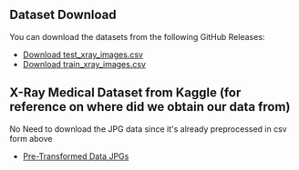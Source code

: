 ## Dataset Download
You can download the datasets from the following GitHub Releases:
- [Download test_xray_images.csv](https://github.com/Abdulsalam-XP/PneumoniaDetection/releases/download/v1.0/test_xray_images.csv)
- [Download train_xray_images.csv](https://github.com/Abdulsalam-XP/PneumoniaDetection/releases/download/v1.0/train_xray_images.csv)

## X-Ray Medical Dataset from Kaggle (for reference on where did we obtain our data from)
No Need to download the JPG data since it's already preprocessed in csv form above 
- [Pre-Transformed Data JPGs](https://www.kaggle.com/datasets/tolgadincer/labeled-chest-xray-images?resource=download-directory)
